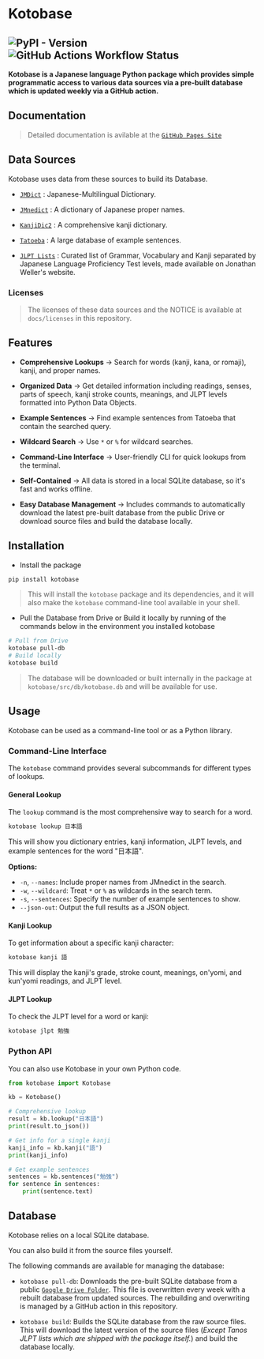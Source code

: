 # Kotobase

## ![PyPI - Version](https://img.shields.io/pypi/v/kotobase?pypiBaseUrl=https%3A%2F%2Fpypi.org&style=for-the-badge&logoSize=auto) ![GitHub Actions Workflow Status](https://img.shields.io/github/actions/workflow/status/svdC1/kotobase/build_upload_db.yaml?branch=main&style=for-the-badge&label=Database%20Build)

**Kotobase is a Japanese language Python package which provides simple programmatic access to various data sources via a pre-built database which is updated weekly via a GitHub action.**

## Documentation

> Detailed documentation is avilable at the [`GitHub Pages Site`](https://svdc1.github.io/kotobase)

## Data Sources

Kotobase uses data from these sources to build its Database.

-   [`JMDict`](http://www.edrdg.org/jmdict/j_jmdict.html) : Japanese-Multilingual Dictionary.

-   [`JMnedict`](http://www.edrdg.org/enamdict/enamdict_doc.html) : A dictionary of Japanese proper names.

-   [`KanjiDic2`](http://www.edrdg.org/kanjidic/kanjd2index_legacy.html) : A comprehensive kanji dictionary.

-   [`Tatoeba`](https://tatoeba.org/en/) : A large database of example sentences.

-   [`JLPT Lists`](http://www.tanos.co.uk/) : Curated list of Grammar, Vocabulary and Kanji separated by Japanese Language Proficiency Test levels, made available on Jonathan Weller's website.

### Licenses

> The licenses of these data sources and the NOTICE is available at `docs/licenses` in this repository.

## Features

-   **Comprehensive Lookups** &rarr; Search for words (kanji, kana, or romaji), kanji, and proper names.

-   **Organized Data** &rarr; Get detailed information including readings, senses, parts of speech, kanji stroke counts, meanings, and JLPT levels formatted into Python Data Objects.

-   **Example Sentences** &rarr; Find example sentences from Tatoeba that contain the searched query.

-   **Wildcard Search** &rarr; Use `*` or `%` for wildcard searches.

-   **Command-Line Interface** &rarr; User-friendly CLI for quick lookups from the terminal.

-   **Self-Contained** &rarr; All data is stored in a local SQLite database, so it's fast and works offline.

-   **Easy Database Management** &rarr; Includes commands to automatically download the latest pre-built database from the public Drive or download source files and build the database locally.

## Installation

-   Install the package

```bash
pip install kotobase
```

> This will install the `kotobase` package and its dependencies, and it will also make the `kotobase` command-line tool available in your shell.

-   Pull the Database from Drive or Build it locally by running of the commands below in the environment you installed kotobase

```bash
# Pull from Drive
kotobase pull-db
# Build locally
kotobase build
```

> The database will be downloaded or built internally in the package at `kotobase/src/db/kotobase.db` and will be available for use.

## Usage

Kotobase can be used as a command-line tool or as a Python library.

### Command-Line Interface

The `kotobase` command provides several subcommands for different types of lookups.

#### General Lookup

The `lookup` command is the most comprehensive way to search for a word.

```bash
kotobase lookup 日本語
```

This will show you dictionary entries, kanji information, JLPT levels, and example sentences for the word "日本語".

**Options:**

-   `-n`, `--names`: Include proper names from JMnedict in the search.
-   `-w`, `--wildcard`: Treat `*` or `%` as wildcards in the search term.
-   `-s`, `--sentences`: Specify the number of example sentences to show.
-   `--json-out`: Output the full results as a JSON object.

#### Kanji Lookup

To get information about a specific kanji character:

```bash
kotobase kanji 語
```

This will display the kanji's grade, stroke count, meanings, on'yomi, and kun'yomi readings, and JLPT level.

#### JLPT Lookup

To check the JLPT level for a word or kanji:

```bash
kotobase jlpt 勉強
```

### Python API

You can also use Kotobase in your own Python code.

```python
from kotobase import Kotobase

kb = Kotobase()

# Comprehensive lookup
result = kb.lookup("日本語")
print(result.to_json())

# Get info for a single kanji
kanji_info = kb.kanji("語")
print(kanji_info)

# Get example sentences
sentences = kb.sentences("勉強")
for sentence in sentences:
    print(sentence.text)
```

## Database

Kotobase relies on a local SQLite database.

You can also build it from the source files yourself.

The following commands are available for managing the database:

-   `kotobase pull-db`: Downloads the pre-built SQLite database from a public [`Google Drive Folder`](https://drive.google.com/drive/u/0/folders/14wbgMyp0TubFyFaUy0W_CnK9_z7fo_Fv). This file is overwritten every week with a rebuilt database from updated sources. The rebuilding and overwriting is managed by a GitHub action in this repository.

-   `kotobase build`: Builds the SQLite database from the raw source files. This will download the latest version of the source files (_Except Tanos JLPT lists which are shipped with the package itself._) and build the database locally.
